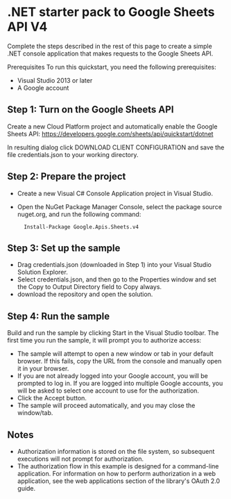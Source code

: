 # .NET starter pack to Google Sheets API V4

Complete the steps described in the rest of this page to create a simple .NET console application that makes requests to the Google Sheets API.

Prerequisites
To run this quickstart, you need the following prerequisites:

* Visual Studio 2013 or later
* A Google account

## Step 1: Turn on the Google Sheets API

Create a new Cloud Platform project and automatically enable the Google Sheets API: https://developers.google.com/sheets/api/quickstart/dotnet

In resulting dialog click DOWNLOAD CLIENT CONFIGURATION and save the file credentials.json to your working directory.

## Step 2: Prepare the project
* Create a new Visual C# Console Application project in Visual Studio.
* Open the NuGet Package Manager Console, select the package source nuget.org, and run the following command:

        Install-Package Google.Apis.Sheets.v4

## Step 3: Set up the sample
* Drag credentials.json (downloaded in Step 1) into your Visual Studio Solution Explorer.
* Select credentials.json, and then go to the Properties window and set the Copy to Output Directory field to Copy always.
* download the repository and open the solution.

## Step 4: Run the sample
Build and run the sample by clicking Start in the Visual Studio toolbar.
The first time you run the sample, it will prompt you to authorize access:
* The sample will attempt to open a new window or tab in your default browser. If this fails, copy the URL from the console and manually open it in your browser.
* If you are not already logged into your Google account, you will be prompted to log in. If you are logged into multiple Google accounts, you will be asked to select one account to use for the authorization.
* Click the Accept button.
* The sample will proceed automatically, and you may close the window/tab.

## Notes
* Authorization information is stored on the file system, so subsequent executions will not prompt for authorization.
* The authorization flow in this example is designed for a command-line application. For information on how to perform authorization in a web application, see the web applications section of the library's OAuth 2.0 guide.





